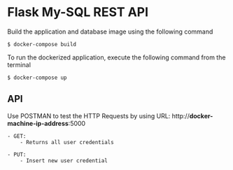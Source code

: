 # Flask My-SQL REST API

Build the application and database image using the following command

```
$ docker-compose build
```

To run the dockerized application, execute the following command from the terminal

```
$ docker-compose up
```

## API

Use POSTMAN to test the HTTP Requests by using URL: http://**docker-machine-ip-address**:5000

    - GET: 
        - Returns all user credentials
    
    - PUT:
        - Insert new user credential
